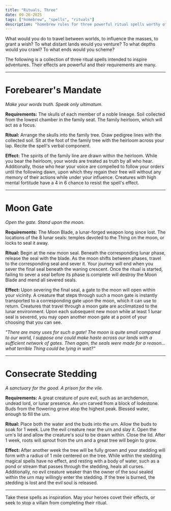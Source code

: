 ```yaml
---
title: "Rituals, Three"
date: 09-26-2025
tags: ["homebrew", "spells", "rituals"]
description: "homebrew rules for three powerful ritual spells worthy of their own adventure ~/~ channel the influence of a dead bloodline ~/~ welcome guests through the moon gate ~/~ consecrate a blessed stedding"
---
```

What would you do to travel between worlds, to influence the masses, to grant a wish? To what distant lands would you venture? To what depths would you crawl? To what ends would you scheme?

The following is a collection of three ritual spells intended to inspire adventures. Their effects are powerful and their requirements are many. 

---
# Forebearer's Mandate
*Make your words truth. Speak only ultimatum.* 

**Requirements:** The skulls of each member of a noble lineage. Soil collected from the lowest chamber in the family seat. The family heirloom, which will act as a focus.

**Ritual:** Arrange the skulls into the family tree. Draw pedigree lines with the collected soil. Sit at the foot of the family tree with the heirloom across your lap. Recite the spell's verbal component.

**Effect:** The spirits of the family line are drawn within the heirloom. While you bear the heirloom, your words are treated as truth by all who hear. Additionally, those who hear your voice are compelled to follow your orders until the following dawn, upon which they regain their free will without any memory of their actions while under your influence. Creatures with high mental fortitude have a 4 in 6 chance to resist the spell's effect.

---
# Moon Gate
*Open the gate. Stand upon the moon.*

**Requirements:** The Moon Blade, a lunar-forged weapon long since lost. The locations of the 8 lunar seals: temples devoted to the Thing on the moon, or locks to seal it away.

**Ritual:** Begin at the new moon seal. Beneath the corresponding lunar phase, release the seal with the blade. As the moon shifts between phases, travel to the corresponding seal and sever it. Your journey will end when you sever the final seal beneath the waning crescent. Once the ritual is started, failing to sever a seal before its phase is complete will destroy the Moon Blade and mend all severed seals.

**Effect:** Upon severing the final seal, a gate to the moon will open within your vicinity. A creature that steps through such a moon gate is instantly transported to a corresponding gate upon the moon, which it can use to return. Creatures that travel through a moon gate are acclimatized to the lunar environment. Upon each subsequent new moon while at least 1 lunar seal is severed, you may open another moon gate at a point of your choosing that you can see. 

*"There are many uses for such a gate! The moon is quite small compared to our world, I suppose one could make haste across our lands with a sufficient network of gates. Then again, the seals were made for a reason... what terrible Thing could be lying in wait?"*

---
# Consecrate Stedding
*A sanctuary for the good. A prison for the vile.*

**Requirements:** A great creature of pure evil, such as an archdemon, undead lord, or lunar presence. An urn carved from a block of lodestone. Buds from the flowering grove atop the highest peak. Blessed water, enough to fill the urn.

**Ritual:** Place both the water and the buds into the urn. Allow the buds to soak for 1 week. Lure the evil creature near the urn and slay it. Open the urn's lid and allow the creature's soul to be drawn within. Close the lid. After 1 week, roots will sprout from the urn and a great tree will begin to grow.

**Effect:** After another week the tree will be fully grown and your stedding will form with a radius of 1 mile centered on the tree. While within the stedding magical spells have no effect, and resting with a body of water, such as a pond or stream that passes through the stedding, heals all curses. Additionally, no evil creature weaker than the owner of the soul sealed within the urn may willingly enter the stedding. If the tree is burned, the stedding is lost and the evil soul is released.

---

Take these spells as inspiration. May your heroes covet their effects, or seek to stop a villain from completing their ritual. 
